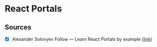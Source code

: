 # React Portals

## Sources
- [x] Alexander Solovyev Follow — Learn React Portals by example ([link](https://blog.logrocket.com/learn-react-portals-example/))
